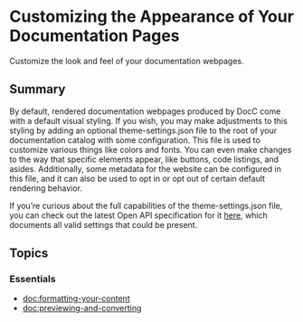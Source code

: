 # Customizing the Appearance of Your Documentation Pages

Customize the look and feel of your documentation webpages.

## Summary

By default, rendered documentation webpages produced by DocC come with a default visual styling. If you wish, you may make adjustments to this styling by adding an optional theme-settings.json file to the root of your documentation catalog with some configuration. This file is used to customize various things like colors and fonts. You can even make changes to the way that specific elements appear, like buttons, code listings, and asides. Additionally, some metadata for the website can be configured in this file, and it can also be used to opt in or opt out of certain default rendering behavior.

If you’re curious about the full capabilities of the theme-settings.json file, you can check out the latest Open API specification for it [here](https://github.com/apple/swift-docc/blob/main/Sources/SwiftDocC/SwiftDocC.docc/Resources/ThemeSettings.spec.json), which documents all valid settings that could be present.

## Topics

### Essentials

- <doc:formatting-your-content>
- <doc:previewing-and-converting>
